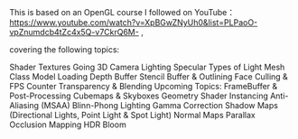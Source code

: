 This is based on an OpenGL course I followed on YouTube：https://www.youtube.com/watch?v=XpBGwZNyUh0&list=PLPaoO-vpZnumdcb4tZc4x5Q-v7CkrQ6M- , 

covering the following topics:

Shader
Textures
Going 3D
Camera
Lighting
Specular
Types of Light
Mesh Class
Model Loading
Depth Buffer
Stencil Buffer & Outlining
Face Culling & FPS Counter
Transparency & Blending
Upcoming Topics:
FrameBuffer & Post-Processing
Cubemaps & Skyboxes
Geometry Shader
Instancing
Anti-Aliasing (MSAA)
Blinn-Phong Lighting
Gamma Correction
Shadow Maps (Directional Lights, Point Light & Spot Light)
Normal Maps
Parallax Occlusion Mapping
HDR
Bloom
